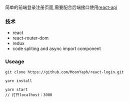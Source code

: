 简单的前端登录注册页面,需要配合后端接口使用[react-api](https://github.com/MoonYaph/manage-api)

### 技术
- react
- react-router-dom
- redux
- code spliting and async import component

### Useage
```
git clone https://github.com/MoonYaph/react-login.git

yarn install

yarn start
// 打开localhost：3000
```
